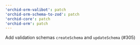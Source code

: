 ```yaml
---
'orchid-orm-valibot': patch
'orchid-orm-schema-to-zod': patch
'orchid-core': patch
'orchid-orm': patch
---
```


Add validation schemas `createSchema` and `updateSchema` (#305)
